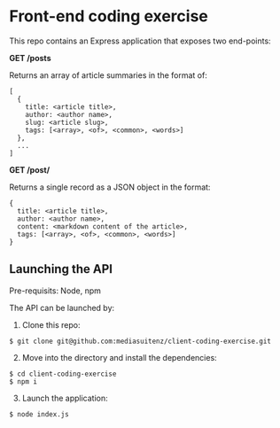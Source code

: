 # Front-end coding exercise

This repo contains an Express application that exposes two end-points:

**GET /posts**

Returns an array of article summaries in the format of:
```
[
  {
    title: <article title>,
    author: <author name>,
    slug: <article slug>,
    tags: [<array>, <of>, <common>, <words>]
  },
  ...
]
```

**GET /post/<slug>**

Returns a single record as a JSON object in the format:
```
{
  title: <article title>,
  author: <author name>,
  content: <markdown content of the article>,
  tags: [<array>, <of>, <common>, <words>]
}
```

## Launching the API
Pre-requisits: Node, npm

The API can be launched by:
1. Clone this repo: 
```
$ git clone git@github.com:mediasuitenz/client-coding-exercise.git
```
2. Move into the directory and install the dependencies:
```
$ cd client-coding-exercise
$ npm i
```
3. Launch the application:
```
$ node index.js
```

